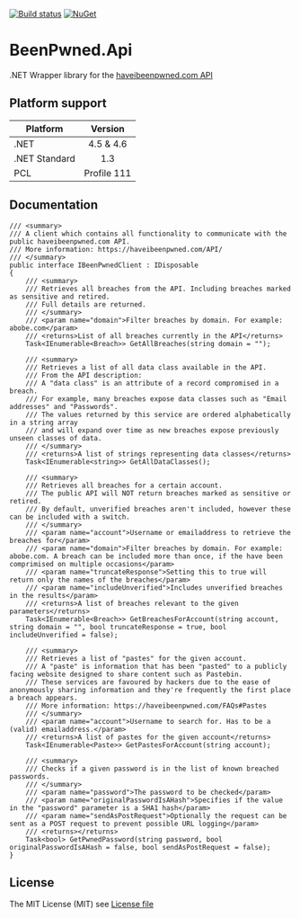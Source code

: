 [![Build status](https://ci.appveyor.com/api/projects/status/8l9ae2irxxhvo0dq?svg=true)](https://ci.appveyor.com/project/jfversluis/beenpwned-api) [![NuGet](https://img.shields.io/nuget/v/BeenPwned.Api.svg)](https://www.nuget.org/packages/BeenPwned.Api/)

# BeenPwned.Api
.NET Wrapper library for the [haveibeenpwned.com API](https://haveibeenpwned.com/api/)

## Platform support

|Platform|Version|
| ------------------- | :----------:|
|.NET|4.5 & 4.6|
|.NET Standard|1.3|
|PCL|Profile 111|

## Documentation
    /// <summary>
    /// A client which contains all functionality to communicate with the public haveibeenpwned.com API.
    /// More information: https://haveibeenpwned.com/API/
    /// </summary>
    public interface IBeenPwnedClient : IDisposable
    {
        /// <summary>
        /// Retrieves all breaches from the API. Including breaches marked as sensitive and retired.
        /// Full details are returned.
        /// </summary>
        /// <param name="domain">Filter breaches by domain. For example: abobe.com</param>
        /// <returns>List of all breaches currently in the API</returns>
        Task<IEnumerable<Breach>> GetAllBreaches(string domain = "");

        /// <summary>
        /// Retrieves a list of all data class available in the API.
        /// From the API description:
        /// A "data class" is an attribute of a record compromised in a breach.
        /// For example, many breaches expose data classes such as "Email addresses" and "Passwords".
        /// The values returned by this service are ordered alphabetically in a string array
        /// and will expand over time as new breaches expose previously unseen classes of data.
        /// </summary>
        /// <returns>A list of strings representing data classes</returns>
        Task<IEnumerable<string>> GetAllDataClasses();

        /// <summary>
        /// Retrieves all breaches for a certain account.
        /// The public API will NOT return breaches marked as sensitive or retired.
        /// By default, unverified breaches aren't included, however these can be included with a switch.
        /// </summary>
        /// <param name="account">Username or emailaddress to retrieve the breaches for</param>
        /// <param name="domain">Filter breaches by domain. For example: abobe.com. A breach can be included more than once, if the have been comprimised on multiple occasions</param>
        /// <param name="truncateResponse">Setting this to true will return only the names of the breaches</param>
        /// <param name="includeUnverified">Includes unverified breaches in the results</param>
        /// <returns>A list of breaches relevant to the given parameters</returns>
        Task<IEnumerable<Breach>> GetBreachesForAccount(string account, string domain = "", bool truncateResponse = true, bool includeUnverified = false);

        /// <summary>
        /// Retrieves a list of "pastes" for the given account.
        /// A "paste" is information that has been "pasted" to a publicly facing website designed to share content such as Pastebin.
        /// These services are favoured by hackers due to the ease of anonymously sharing information and they're frequently the first place a breach appears.
        /// More information: https://haveibeenpwned.com/FAQs#Pastes
        /// </summary>
        /// <param name="account">Username to search for. Has to be a (valid) emailaddress.</param>
        /// <returns>A list of pastes for the given account</returns>
        Task<IEnumerable<Paste>> GetPastesForAccount(string account);

        /// <summary>
        /// Checks if a given password is in the list of known breached passwords.
        /// </summary>
        /// <param name="password">The password to be checked</param>
        /// <param name="originalPasswordIsAHash">Specifies if the value in the "password" parameter is a SHA1 hash</param>
        /// <param name="sendAsPostRequest">Optionally the request can be sent as a POST request to prevent possible URL logging</param>
        /// <returns></returns>
        Task<bool> GetPwnedPassword(string password, bool originalPasswordIsAHash = false, bool sendAsPostRequest = false);
    }

## License
The MIT License (MIT) see [License file](LICENSE)